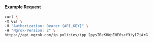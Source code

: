 <!-- Code generated for API Clients. DO NOT EDIT. -->

#### Example Request

```bash
curl \
-X GET \
-H "Authorization: Bearer {API_KEY}" \
-H "Ngrok-Version: 2" \
https://api.ngrok.com/ip_policies/ipp_2pysIReKHWpEHE0scf3iyI7iArG
```
